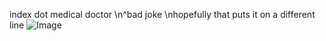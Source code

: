 index dot medical doctor
\n^bad joke
\nhopefully that puts it on a different line
![Image](https://rhankin214.github.io/cse15l-lab-reports/Screenshot%202022-04-07%2017.23.18.png)
